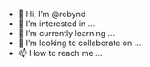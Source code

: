 - 👋 Hi, I’m @rebynd
- 👀 I’m interested in ...
- 🌱 I’m currently learning ...
- 💞️ I’m looking to collaborate on ...
- 📫 How to reach me ...

<!---
rebynd/rebynd is a ✨ special ✨ repository because its `README.md` (this file) appears on your GitHub profile.
You can click the Preview link to take a look at your changes.
--->
